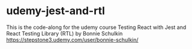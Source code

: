 # udemy-jest-and-rtl

This is the code-along for the udemy course Testing React with Jest and React Testing Library (RTL) by Bonnie Schulkin https://stepstone3.udemy.com/user/bonnie-schulkin/
